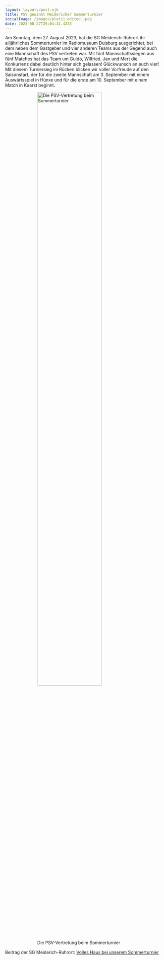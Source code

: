 ```yaml
---
layout: layouts/post.njk
title: PSV gewinnt Meidericher Sommerturnier
socialImage: /images/platz1-edited.jpeg
date: 2023-08-27T20:04:32.422Z
---
```

A﻿m Sonntag, dem 27. August 2023, hat die SG Meiderich-Ruhrort ihr alljährliches Sommerturnier im Radiomuseum Duisburg ausgerichtet, bei dem neben dem Gastgeber und vier anderen Teams aus der Gegend auch eine Mannschaft des PSV vertreten war. Mit fünf Mannschaftssiegen aus fünf Matches hat das Team um Guido, Wilfried, Jan und Mert die Konkurrenz dabei deutlich hinter sich gelassen! Glückwunsch an euch vier! Mit diesem Turniersieg im Rücken blicken wir voller Vorfreude auf den Saisonstart, der für die zweite Mannschaft am 3. September mit einem Auswärtsspiel in Hünxe und für die erste am 10. September mit einem Match in Kaarst beginnt.

<figure>
	<img src="/images/platz1-edited.jpeg" alt="Die PSV-Vertretung beim Sommerturnier" style="display: block;
  margin-left: auto;
  margin-right: auto;
  width: 70%;"/>
	<figcaption style="display: block;
  margin-left: auto;
  margin-right: auto;
  width: 70%;">Die PSV-Vertretung beim Sommerturnier</figcaption>
</figure>

Beitrag der SG Meiderich-Ruhrort: [Volles Haus bei unserem Sommerturnier](https://sg-mr-schach.de/volles-haus-bei-unserem-sommerturnier/)